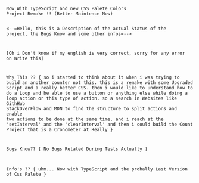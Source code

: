 <code>
Now With TypeScript and new CSS Palete Colors
Project Remake !! (Better Maintence Now)

<--=Hello, this is a Description of the actual Status of the project, the Bugs Know and some other infos=--> 

[Oh i Don't know if my english is very correct, sorry for any error on Write this]

Why This ?? {
    so i started to think about it when i was trying to build an another counter not this.
    this is a remake with some Upgraded Script and a really better CSS.
    then i would like to understand how to do a Loop and be able to use a button or anything else while doing a loop action or this type of action.
    so a search in Websites like GithHub StackOverFlow and MDN to find the structure to split actions and enable two actions to be done at the same time.
    and i reach at the 'setInterval' and the 'clearInterval' and then i could build the Count Project that is a Cronometer at Really
}


Bugs Know?? {
 No Bugs Related During Tests Actually
}

Info's ?? {
 uhm... 
 Now with TypeScript and the probally Last Version of Css Palete
}
</code>